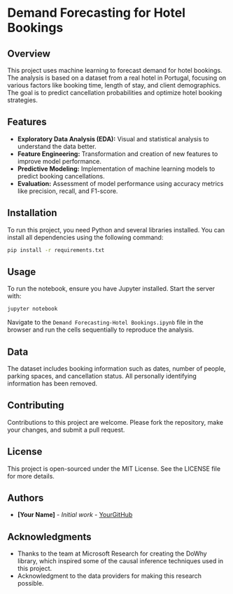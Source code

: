 
# Demand Forecasting for Hotel Bookings

## Overview
This project uses machine learning to forecast demand for hotel bookings. The analysis is based on a dataset from a real hotel in Portugal, focusing on various factors like booking time, length of stay, and client demographics. The goal is to predict cancellation probabilities and optimize hotel booking strategies.

## Features
- **Exploratory Data Analysis (EDA):** Visual and statistical analysis to understand the data better.
- **Feature Engineering:** Transformation and creation of new features to improve model performance.
- **Predictive Modeling:** Implementation of machine learning models to predict booking cancellations.
- **Evaluation:** Assessment of model performance using accuracy metrics like precision, recall, and F1-score.

## Installation
To run this project, you need Python and several libraries installed. You can install all dependencies using the following command:

```bash
pip install -r requirements.txt
```

## Usage
To run the notebook, ensure you have Jupyter installed. Start the server with:

```bash
jupyter notebook
```

Navigate to the `Demand Forecasting-Hotel Bookings.ipynb` file in the browser and run the cells sequentially to reproduce the analysis.

## Data
The dataset includes booking information such as dates, number of people, parking spaces, and cancellation status. All personally identifying information has been removed.

## Contributing
Contributions to this project are welcome. Please fork the repository, make your changes, and submit a pull request.

## License
This project is open-sourced under the MIT License. See the LICENSE file for more details.

## Authors
- **[Your Name]** - *Initial work* - [YourGitHub](https://github.com/YourGitHub)

## Acknowledgments
- Thanks to the team at Microsoft Research for creating the DoWhy library, which inspired some of the causal inference techniques used in this project.
- Acknowledgment to the data providers for making this research possible.
